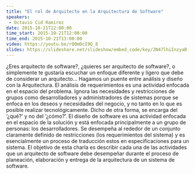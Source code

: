 ```yaml
---
title: "El rol de Arquitecto en la Arquitectura de Software"
speakers:
 - Octavio Cid Ramirez
date: 2015-10-21T12:00:00
time_start: 2015-10-21T12:00:00
time_end: 2015-10-21T13:00:00
video: https://youtu.be/rQ0mDcI9Q_8
slides: https://slideshare.net/slideshow/embed_code/key/2N47lhiInzyaB
---
```


<p>¿Eres arquitecto de software?, ¿quieres ser arquitecto de software?, o simplemente te gustaría escuchar un enfoque diferente y ligero que debe de considerar un arquitecto... Hagamos un puente entre análisis y diseño con la Arquitectura. El análisis de requerimientos es una actividad enfocada en el espacio del problema. Ignora las necesidades y restricciones de grupos como desarrolladores y administradores de sistemas porque se enfoca en los deseos y necesidades del negocio, y no tanto en lo que es posible realizar tecnológicamente. Dicho de otra forma, se encarga del ‘¿qué?’ y no del ‘¿cómo?’. El diseño de software es una actividad enfocada en el espacio de la solución y está enfocada principalmente a un grupo de personas: los desarrolladores. Se desempeña al rededor de un conjunto claramente definido de restricciones (los requerimientos del sistema) y es esencialmente un proceso de traducción estos en especificaciones para un sistema. El objetivo de esta charla es describir cada una de las actividades que un arquitecto de software debe desempeñar durante el proceso de planeación, elaboración y entrega de la arquitectura de un sistema de software.</p>